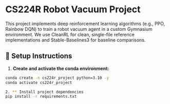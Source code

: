 # CS224R Robot Vacuum Project

This project implements deep reinforcement learning algorithms (e.g., PPO, Rainbow DQN) to train a robot vacuum agent in a custom Gymnasium environment. We use CleanRL for clean, single-file reference implementations and Stable-Baselines3 for baseline comparisons.

## 🔧 Setup Instructions

1. **Create and activate the conda environment:**

```bash
conda create -n cs224r_project python=3.10 -y
conda activate cs224r_project

2. ** Install project dependencies
pip install -r requirements.txt
